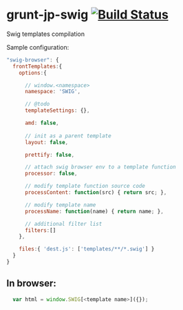 grunt-jp-swig [![Build Status](https://travis-ci.org/johnpitcher/grunt-jp-swig.png?branch=master)](https://travis-ci.org/johnpitcher/grunt-jp-swig)
=============

Swig templates compilation


Sample configuration:

```JavaScript
"swig-browser": {
  frontTemplates:{
    options:{

      // window.<namespace>
      namespace: 'SWIG',

      // @todo
      templateSettings: {},

      amd: false,
      
      // init as a parent template
      layout: false,

      prettify: false,

      // attach swig browser env to a template function
      processor: false, 

      // modify template function source code 
      processContent: function(src) { return src; },

      // modify template name
      processName: function(name) { return name; },

      // additional filter list 
      filters:[]
    },

    files:{ 'dest.js': ['templates/**/*.swig'] }
  }	
}
```

In browser:
----------------

```JavaScript
  var html = window.SWIG[<template name>]({});
```